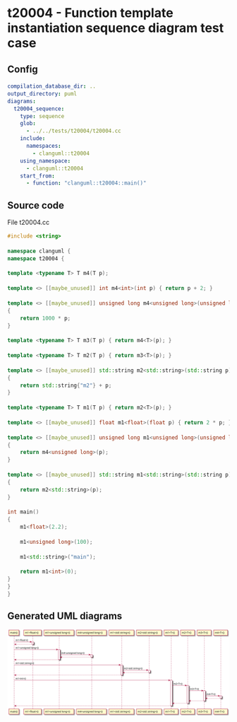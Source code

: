 # t20004 - Function template instantiation sequence diagram test case
## Config
```yaml
compilation_database_dir: ..
output_directory: puml
diagrams:
  t20004_sequence:
    type: sequence
    glob:
      - ../../tests/t20004/t20004.cc
    include:
      namespaces:
        - clanguml::t20004
    using_namespace:
      - clanguml::t20004
    start_from:
      - function: "clanguml::t20004::main()"
```
## Source code
File t20004.cc
```cpp
#include <string>

namespace clanguml {
namespace t20004 {

template <typename T> T m4(T p);

template <> [[maybe_unused]] int m4<int>(int p) { return p + 2; }

template <> [[maybe_unused]] unsigned long m4<unsigned long>(unsigned long p)
{
    return 1000 * p;
}

template <typename T> T m3(T p) { return m4<T>(p); }

template <typename T> T m2(T p) { return m3<T>(p); }

template <> [[maybe_unused]] std::string m2<std::string>(std::string p)
{
    return std::string{"m2"} + p;
}

template <typename T> T m1(T p) { return m2<T>(p); }

template <> [[maybe_unused]] float m1<float>(float p) { return 2 * p; }

template <> [[maybe_unused]] unsigned long m1<unsigned long>(unsigned long p)
{
    return m4<unsigned long>(p);
}

template <> [[maybe_unused]] std::string m1<std::string>(std::string p)
{
    return m2<std::string>(p);
}

int main()
{
    m1<float>(2.2);

    m1<unsigned long>(100);

    m1<std::string>("main");

    return m1<int>(0);
}
}
}

```
## Generated UML diagrams
![t20004_sequence](./t20004_sequence.svg "Function template instantiation sequence diagram test case")
